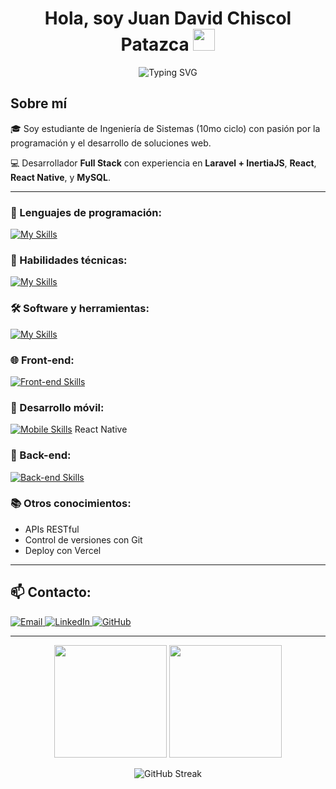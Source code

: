 <h1 align="center">
  <b>Hola, soy Juan David Chiscol Patazca</b>
  <img src="https://media.giphy.com/media/hvRJCLFzcasrR4ia7z/giphy.gif" width="35">
</h1>

<p align="center">
  <img src="https://readme-typing-svg.herokuapp.com?font=Fira+Code&color=36BCF7&size=28&center=true&vCenter=true&width=900&height=80&lines=Full+Stack+Developer+%F0%9F%92%BB;Estudiante+de+Ingenier%C3%ADa+de+Sistemas+%F0%9F%93%96;Apasionado+por+el+Desarrollo+Web+%F0%9F%92%8E;Laravel+%7C+InertiaJS+%7C+React+%7C+React+Native" alt="Typing SVG">
</p>

## **Sobre mí**

🎓 Soy estudiante de Ingeniería de Sistemas (10mo ciclo) con pasión por la programación y el desarrollo de soluciones web.

💻 Desarrollador **Full Stack** con experiencia en **Laravel + InertiaJS**, **React**, **React Native**, y **MySQL**.

---

### 🚀 Lenguajes de programación:
[![My Skills](https://skillicons.dev/icons?i=php,py,java,js,ts&perline=6)](https://skillicons.dev)

### 🧠 Habilidades técnicas:
[![My Skills](https://skillicons.dev/icons?i=git,github,docker&perline=6)](https://skillicons.dev)

### 🛠️ Software y herramientas:
[![My Skills](https://skillicons.dev/icons?i=vscode,figma,postman,photoshop&perline=6)](https://skillicons.dev)

### 🌐 Front-end:
[![Front-end Skills](https://skillicons.dev/icons?i=html,css,tailwind,bootstrap,react,vite&perline=6)](https://skillicons.dev)

### 📱 Desarrollo móvil:
[![Mobile Skills](https://skillicons.dev/icons?i=react&theme=light)](https://skillicons.dev) React Native

### 🧩 Back-end:
[![Back-end Skills](https://skillicons.dev/icons?i=laravel,php,flask,mysql,postgres&perline=6)](https://skillicons.dev)

### 📚 Otros conocimientos:
- APIs RESTful
- Control de versiones con Git
- Deploy con Vercel

---

## 📫 Contacto:
<p align="left">
  <a href="mailto:chiscolpatazcajuandavid@gmail.com">
    <img alt="Email" src="https://img.shields.io/badge/Email-chiscolpatazcajuandavid@gmail.com-blue?style=flat-square&logo=gmail">
  </a>
  <a href="https://www.linkedin.com/in/juan-david-chiscol-patazca/">
    <img alt="LinkedIn" src="https://img.shields.io/badge/LinkedIn-Juan%20David-blue?style=flat-square&logo=linkedin">
  </a>
  <a href="https://github.com/JuanDavidCP">
    <img alt="GitHub" src="https://img.shields.io/badge/GitHub-JuanDavidCP-black?style=flat-square&logo=github">
  </a>
</p>

---

<p align="center">
  <img src="https://github-readme-stats.vercel.app/api?username=JuanDavidCP&show_icons=true&theme=tokyonight" height="180px"/>
  <img src="https://github-readme-stats.vercel.app/api/top-langs/?username=JuanDavidCP&layout=compact&theme=tokyonight" height="180px"/>
</p>

<p align="center">
  <img src="https://github-readme-streak-stats.herokuapp.com/?user=JuanDavidCP&theme=tokyonight" alt="GitHub Streak" />
</p>
